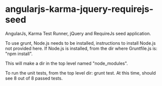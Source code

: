 angularjs-karma-jquery-requirejs-seed
=====================================

AngularJs, Karma Test Runner, jQuery and RequireJs seed application.

To use grunt, Node.js needs to be installed, instructions to install Node.js not provided here.
If Node.js is installed, from the dir where Gruntfile.js is: "npm install".

This will make a dir in the top level named "node_modules".

To run the unit tests, from the top level dir: grunt test.
At this time, should see 8 out of 8 passed tests.
